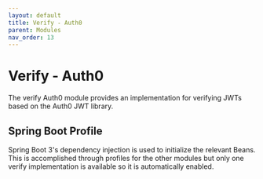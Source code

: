 ```yaml
---
layout: default
title: Verify - Auth0
parent: Modules
nav_order: 13
---
```


# Verify - Auth0

The verify Auth0 module provides an implementation for verifying JWTs based on the Auth0 JWT library.

## Spring Boot Profile

Spring Boot 3's dependency injection is used to initialize the relevant Beans. This is accomplished through profiles for the other modules but only one verify implementation is available so it is automatically enabled.
